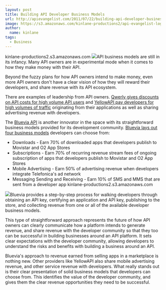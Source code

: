 ```yaml
---
layout: post
title: Building API Developer Business Models
url: http://apievangelist.com/2011/07/22/building-api-developer-business-models/
image: https://s3.amazonaws.com/kinlane-productions2/api-evangelist-logos/api-evangelist-butterfly-vertical.png
author:
  name: kinlane
tags:
  - Business
---
```

kinlane-productions2.s3.amazonaws.com [![](http://kinlane-productions.s3.amazonaws.com/api-evangelist/bluevia/bluevia-logo.jpg)](https://bluevia.com/en/ "Bluevia API")API business models are still in its infancy. Many API owners are in experimental mode when it comes to how they make money with their API.

Beyond the fuzzy plans for how API owners intend to make money, even more API owners don't have a clear vision of how they will reward their developers, and share revenue with its API ecosystem.

There are examples of leadership from API owners. [Qwerly gives discounts on API costs for high volume API users](http://apievangelist.com/2011/05/24/whats-next-for-apis-learning-from-social-apis/ "Qwerly gives discounts of API costs for high volume API users") and [YellowAPI pay developers for high volumes of traffic](http://blog.programmableweb.com/2011/06/01/should-we-be-limiting-developers-api-usage/ "YellowAPI pay developers for high volumes of traffic") originating from their applications as well as sharing advertising revenue with developers.

The [Bluevia API](https://bluevia.com/en/ "Bluevia API") is another innovator in the space with its straightforward business models provided for its development community. [Bluevia lays out four business models](https://bluevia.com/en/page/view/menupath/main.gotomarket.sell.businessModels "Bluevia lays out four business models") developers can choose from:

*   Downloads - Earn 70% of downloaded apps that developers publish to Movistar and O2 App Stores
*   Subscriptions - Earn 70% of recurring revenue stream fees of ongoing subscription of apps that developers publish to Movistar and O2 App Stores
*   Mobile Advertising - Earn 50% of advertising revenue when developers integrate Telefonica's ad network
*   Messaging Sending and Receiving - Earn 10% of SMS and MMS that are sent from a developer app
kinlane-productions2.s3.amazonaws.com

[![](http://kinlane-productions.s3.amazonaws.com/api-evangelist/bluevia/bluevia-business-models.png)](https://bluevia.com/en/page/view/menupath/main.gotomarket.sell.businessModels "Bluevia lays out four business models")Bluevia provides a step-by-step process for walking developers through obtaining an API key, certifying an application and API key, publishing to the store, and collecting revenue from one or all of the available developer business models.

This type of straightforward approach represents the future of how API owners can clearly communicate how a platform intends to generate revenue, and share revenue with the developer community so that they too can be successful in building businesses around an API platform. It sets clear expectations with the developer community, allowing developers to understand the risks and benefits with building a business around an API.

Bluevia's approach to revenue earned from selling apps in a marketplace is nothing new. Other providers like YellowAPI also share mobile advertising revenue, and other service revenue with developers. What really stands out is their clear presentation of solid business models that developers can choose from. This identifies the value of the developer community, and gives them the clear revenue opportunities they need to be successful.